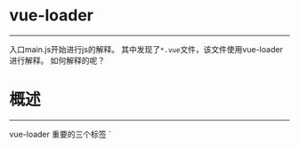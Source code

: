 # vue-loader
---

入口main.js开始进行js的解释。 其中发现了`*.vue`文件，该文件使用vue-loader进行解释。 如何解释的呢？

# 概述
---
vue-loader 重要的三个标签 
`<template>
<script>
<style>`


# template
---

* 默认html
* 每个vue文件中最多只能有一个template
* 块中的内容作为字符串提取出来翻译成vue组件

# script
---

* 默认js， 如果使用了babel-loader，buble-loader自动支持es2015语法
* 每个vue文件中最多只能有一个script标签
* 必须export一个vue.js组件选项对象，或者Vue.extend

# style
---

* 默认css
* 每个vue文件支持多个style标签
* 支持scoped／module属性：使用scoped表示局部样式，只在当前页面生效，使用module，可以注入vue对象，通过$style 进行使用，也可以制定module名称
* 默认内容会使用style-loader进行解释然后插入到`<head>`标签中 `<style>` 
# 自定义
---

自定义名称，找到之后会去查询使用那个webpack loader进行解释，可以通过vue-loader options进行设置


# 导入
---
通过使用src进行依赖导入

# 注释
`<!-- -->`

# Postcss
---

如果存在postcss配置文件则自动使用配置文件进行postcss处理